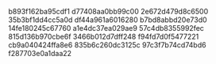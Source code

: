 b893f162ba95cdf1
d77408aa0bb99c00
2e672d479d8c6500
35b3bf1dd4cc5a0d
df44a961a6016280
b7bd8abbd20e73d0
14fe180245c67760
a1e4dc37ea029ae9
57c4db8355992fec
815d136b970cbe6f
3466b012d7dff248
f94fd7d0f5477221
cb9a040424ffa8e6
835b6c260dc3125c
97c3f7b74cd74bd6
f287703e0a1daa22
